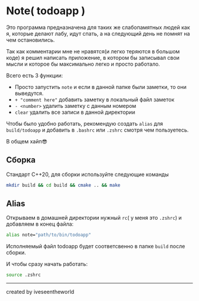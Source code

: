 # Note( todoapp )

Это программа предназначена для таких же слабопамятных людей как я, которые делают лабу, идут спать, а на следующий день не помнят на чем остановились. 

Так как комментарии мне не нравятся(и легко теряются в большом коде) я решил написать приложение, в котором бы записывал свои мысли и которое бы максимально легко и просто работало.

Всего есть 3 функции:
* Просто запустить `note` и если в данной папке были заметки, то они выведутся.
* `+ "comment here"` добавить заметку в локальный файл заметок
* `- <number>` удалить заметку с данным номером
* `clear` удалить все записи в данной директории

Чтобы было удобно работать, рекомендую создать `alias` для `build/todoapp` и добавить в `.bashrc` или `.zshrc` смотря чем пользуетесь.

В общем хайп😎

## Сборка
Стандарт C++20, для сборки используйте следующие команды
```bash
mkdir build && cd build && cmake .. && make
```


## Alias
Открываем в домашней директории нужный  `rc`( у меня это `.zshrc`) и добавляем в конец файла:
```bash
alias note="path/to/bin/todoapp"
```
Исполняемый файл todoapp будет соответсвенно в папке `build` после сборки.

И чтобы сразу начать работать:
```bash
source .zshrc
```

--- 

created by iveseentheworld
